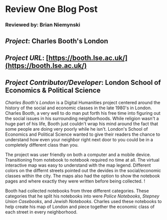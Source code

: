 # Review One Blog Post
### Reviewed by: Brian Niemynski

## *Project*: Charles Booth's London
## *Project URL*: [https://booth.lse.ac.uk/](https://booth.lse.ac.uk/)
## *Project Contributor/Developer*: London School of Economics & Political Science


*Charles Booth's London* is a Digital Humanities project centered around the history of the social and economic classes in the late 1980's in London. Charles Booth, a very well to do man put forth his free time into figuring out the social issues in his surrounding neighborhoods. While religion wasn't a huge part of his life, Booth just couldn't wrap his mind around the fact that some people are doing very poorly while he isn't. London's School of Economics and Political Science wanted to give their readers the chance to understand how even your neighbor right next door to you could be in a completely different class than you.

The project was user friendly on both a computer and a mobile device. Transitioning from notebook to notebook required no time at all. The virtual interactive map was easy to understand with the map legend. Different colors on the differnt streets pointed out the devides in the social/economic classes within the city. The maps also had the option to show the notebook pages and where exactly they were written before being collected.
!

Booth had collected notebooks from three different categories. These categories that he split his notebooks into were _Police Notebooks_, _Stepney Union Casebooks_, and _Jewish Notebooks_. Charles used these notebooks to help create his map of London and piece together the economic class of each street in every neighborhood.
